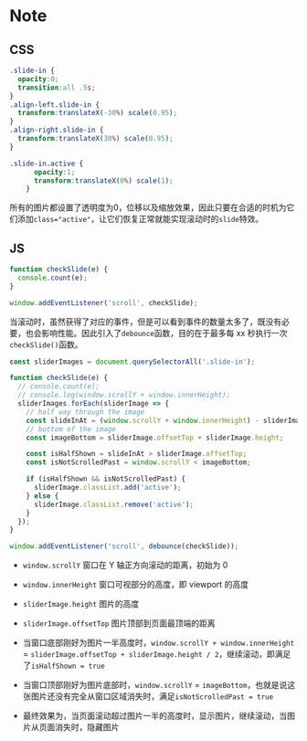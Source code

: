 # Note

## CSS

```css
.slide-in {
  opacity:0;
  transition:all .5s;
}
.align-left.slide-in {
  transform:translateX(-30%) scale(0.95);
}
.align-right.slide-in {
  transform:translateX(30%) scale(0.95);
}

.slide-in.active {
      opacity:1;
      transform:translateX(0%) scale(1);
    }
```

所有的图片都设置了透明度为0，位移以及缩放效果，因此只要在合适的时机为它们添加`class="active"`，让它们恢复正常就能实现滚动时的`slide`特效。

## JS

```js
function checkSlide(e) {
  console.count(e);
}

window.addEventListener('scroll', checkSlide);
```

当滚动时，虽然获得了对应的事件，但是可以看到事件的数量太多了，既没有必要，也会影响性能。因此引入了`debounce`函数，目的在于最多每 xx 秒执行一次`checkSlide()`函数。

```js
const sliderImages = document.querySelectorAll('.slide-in');

function checkSlide(e) {
  // console.count(e);
  // console.log(window.scrollY + window.innerHeight);
  sliderImages.forEach(sliderImage => {
    // half way through the image
    const slideInAt = (window.scrollY + window.innerHeight) - sliderImage.height / 2;
    // bottom of the image
    const imageBottom = sliderImage.offsetTop + sliderImage.height;

    const isHalfShown = slideInAt > sliderImage.offsetTop;
    const isNotScrolledPast = window.scrollY < imageBottom;

    if (isHalfShown && isNotScrolledPast) {
      sliderImage.classList.add('active');
    } else {
      sliderImage.classList.remove('active');
    }
  });
}

window.addEventListener('scroll', debounce(checkSlide));
```

+ `window.scrollY` 窗口在 Y 轴正方向滚动的距离，初始为 0
+ `window.innerHeight` 窗口可视部分的高度，即 viewport 的高度
+ `sliderImage.height` 图片的高度
+ `sliderImage.offsetTop` 图片顶部到页面最顶端的距离

+ 当窗口底部刚好为图片一半高度时，`window.scrollY + window.innerHeight` = `sliderImage.offsetTop + sliderImage.height / 2`，继续滚动，即满足了`isHalfShown = true`
+ 当窗口顶部刚好为图片底部时，`window.scrollY` = `imageBottom`，也就是说这张图片还没有完全从窗口区域消失时，满足`isNotScrolledPast = true`
+ 最终效果为，当页面滚动超过图片一半的高度时，显示图片，继续滚动，当图片从页面消失时，隐藏图片

